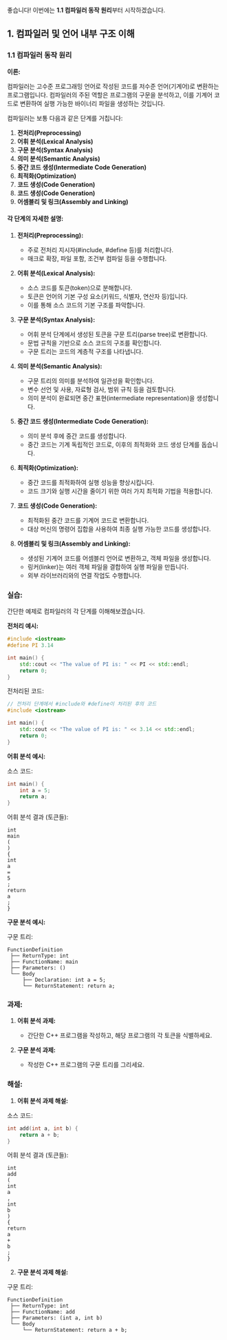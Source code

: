 좋습니다! 이번에는 **1.1 컴파일러 동작 원리**부터 시작하겠습니다.

## 1. 컴파일러 및 언어 내부 구조 이해

### 1.1 컴파일러 동작 원리

**이론:**

컴파일러는 고수준 프로그래밍 언어로 작성된 코드를 저수준 언어(기계어)로 변환하는 프로그램입니다. 컴파일러의 주된 역할은 프로그램의 구문을 분석하고, 이를 기계어 코드로 변환하여 실행 가능한 바이너리 파일을 생성하는 것입니다.

컴파일러는 보통 다음과 같은 단계를 거칩니다:

1. **전처리(Preprocessing)**
2. **어휘 분석(Lexical Analysis)**
3. **구문 분석(Syntax Analysis)**
4. **의미 분석(Semantic Analysis)**
5. **중간 코드 생성(Intermediate Code Generation)**
6. **최적화(Optimization)**
7. **코드 생성(Code Generation)**
8. **코드 생성(Code Generation)**
9. **어셈블리 및 링크(Assembly and Linking)**

#### **각 단계의 자세한 설명:**

1. **전처리(Preprocessing):**
   - 주로 전처리 지시자(#include, #define 등)를 처리합니다.
   - 매크로 확장, 파일 포함, 조건부 컴파일 등을 수행합니다.

2. **어휘 분석(Lexical Analysis):**
   - 소스 코드를 토큰(token)으로 분해합니다.
   - 토큰은 언어의 기본 구성 요소(키워드, 식별자, 연산자 등)입니다.
   - 이를 통해 소스 코드의 기본 구조를 파악합니다.

3. **구문 분석(Syntax Analysis):**
   - 어휘 분석 단계에서 생성된 토큰을 구문 트리(parse tree)로 변환합니다.
   - 문법 규칙을 기반으로 소스 코드의 구조를 확인합니다.
   - 구문 트리는 코드의 계층적 구조를 나타냅니다.

4. **의미 분석(Semantic Analysis):**
   - 구문 트리의 의미를 분석하여 일관성을 확인합니다.
   - 변수 선언 및 사용, 자료형 검사, 범위 규칙 등을 검토합니다.
   - 의미 분석이 완료되면 중간 표현(intermediate representation)을 생성합니다.

5. **중간 코드 생성(Intermediate Code Generation):**
   - 의미 분석 후에 중간 코드를 생성합니다.
   - 중간 코드는 기계 독립적인 코드로, 이후의 최적화와 코드 생성 단계를 돕습니다.

6. **최적화(Optimization):**
   - 중간 코드를 최적화하여 실행 성능을 향상시킵니다.
   - 코드 크기와 실행 시간을 줄이기 위한 여러 가지 최적화 기법을 적용합니다.

7. **코드 생성(Code Generation):**
   - 최적화된 중간 코드를 기계어 코드로 변환합니다.
   - 대상 머신의 명령어 집합을 사용하여 최종 실행 가능한 코드를 생성합니다.

8. **어셈블리 및 링크(Assembly and Linking):**
   - 생성된 기계어 코드를 어셈블리 언어로 변환하고, 객체 파일을 생성합니다.
   - 링커(linker)는 여러 객체 파일을 결합하여 실행 파일을 만듭니다.
   - 외부 라이브러리와의 연결 작업도 수행합니다.

### **실습:**

간단한 예제로 컴파일러의 각 단계를 이해해보겠습니다.

**전처리 예시:**

```cpp
#include <iostream>
#define PI 3.14

int main() {
    std::cout << "The value of PI is: " << PI << std::endl;
    return 0;
}
```

전처리된 코드:

```cpp
// 전처리 단계에서 #include와 #define이 처리된 후의 코드
#include <iostream>

int main() {
    std::cout << "The value of PI is: " << 3.14 << std::endl;
    return 0;
}
```

**어휘 분석 예시:**

소스 코드:

```cpp
int main() {
    int a = 5;
    return a;
}
```

어휘 분석 결과 (토큰들):

```plaintext
int
main
(
)
{
int
a
=
5
;
return
a
;
}
```

**구문 분석 예시:**

구문 트리:

```
FunctionDefinition
 ├── ReturnType: int
 ├── FunctionName: main
 ├── Parameters: ()
 └── Body
     ├── Declaration: int a = 5;
     └── ReturnStatement: return a;
```

### 과제:

1. **어휘 분석 과제:**
   - 간단한 C++ 프로그램을 작성하고, 해당 프로그램의 각 토큰을 식별하세요.

2. **구문 분석 과제:**
   - 작성한 C++ 프로그램의 구문 트리를 그리세요.

### 해설:

1. **어휘 분석 과제 해설:**

소스 코드:

```cpp
int add(int a, int b) {
    return a + b;
}
```

어휘 분석 결과 (토큰들):

```plaintext
int
add
(
int
a
,
int
b
)
{
return
a
+
b
;
}
```

2. **구문 분석 과제 해설:**

구문 트리:

```
FunctionDefinition
 ├── ReturnType: int
 ├── FunctionName: add
 ├── Parameters: (int a, int b)
 └── Body
     └── ReturnStatement: return a + b;
```
